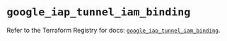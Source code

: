 # `google_iap_tunnel_iam_binding`

Refer to the Terraform Registry for docs: [`google_iap_tunnel_iam_binding`](https://registry.terraform.io/providers/hashicorp/google-beta/6.18.1/docs/resources/google_iap_tunnel_iam_binding).
